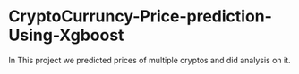 # CryptoCurruncy-Price-prediction-Using-Xgboost
In This project we predicted prices of multiple cryptos and did analysis on it.
